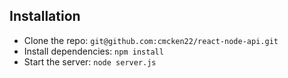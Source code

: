 ## Installation

- Clone the repo: `git@github.com:cmcken22/react-node-api.git`
- Install dependencies: `npm install`
- Start the server: `node server.js`
